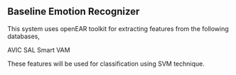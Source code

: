 Baseline Emotion Recognizer
---------------------------

This system uses openEAR toolkit for extracting features from the following databases,

AVIC
SAL
Smart
VAM

These features will be used for classification using SVM technique.